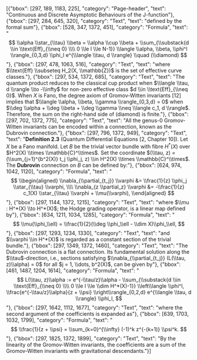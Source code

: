 [{"bbox": [297, 189, 1183, 225], "category": "Page-header", "text": "Continuous and Discrete Asymptotic Behaviours of the J-function"}, {"bbox": [297, 284, 645, 320], "category": "Text", "text": "defined by the formal sum"}, {"bbox": [528, 347, 1372, 451], "category": "Formula", "text": "$$ \\alpha \\star_{\\tau} \\beta = \\alpha \\cup \\beta + \\sum_{\\substack{d \\in \\text{Eff}_{\\neq 0} \\\\ 0 \\le l \\le N-1}} \\langle \\alpha, \\beta, \\phi^l \\rangle_{0,3,d} \\phi_l e^{\\langle \\tau, d \\rangle} \\quad (\\diamond) $$"}, {"bbox": [297, 478, 1063, 516], "category": "Text", "text": "where $\\text{Eff} \\subseteq H_2(X, \\mathbb{Z})$ is the set of effective curve classes."}, {"bbox": [297, 534, 1372, 685], "category": "Text", "text": "The quantum product reduces to the classical cup product when $\\langle \\tau, d \\rangle \\to -\\infty$ for non-zero effective class $d \\in \\text{Eff}_{\\neq 0}$. When $X$ is Fano, the degree axiom of Gromov-Witten invariants [12] implies that $\\langle \\alpha, \\beta, \\gamma \\rangle_{0,3,d} = 0$ when $\\deg \\alpha + \\deg \\beta + \\deg \\gamma \\neq \\langle c_1, d \\rangle$. Therefore, the sum on the right-hand side of (diamond) is finite."}, {"bbox": [297, 702, 1372, 775], "category": "Text", "text": "All the genus-0 Gromov-Witten invariants can be encoded within a connection, known as the Dubrovin connection."}, {"bbox": [297, 796, 1372, 949], "category": "Text", "text": "**Definition 2.3** (Quantum Differential Equations [2, Chapter 10]). Let $X$ be a Fano manifold. Let $B$ be the trivial vector bundle with fibre $H^*(X)$ over $H^2(X) \\times \\mathbb{C}^\\times$. Set the coordinate $(\\tau, z) = (\\sum_{j=1}^{b^2(X)} t_j \\phi_j, z) \\in H^2(X) \\times \\mathbb{C}^\\times$. The **Dubrovin** connection on $B$ can be defined by:"}, {"bbox": [624, 974, 1042, 1120], "category": "Formula", "text": "$$ \\begin{aligned} \\nabla_{\\partial_{t_j}} \\varphi &= \\frac{1}{z} \\phi_j \\star_{\\tau} \\varphi, \\\\ \\nabla_{z \\partial_z} \\varphi &= -\\frac{1}{z} c_1(X) \\star_{\\tau} \\varphi + \\mu(\\varphi), \\end{aligned} $$"}, {"bbox": [297, 1144, 1372, 1215], "category": "Text", "text": "where $\\mu : H^*(X) \\to H^*(X)$; the Hodge grading operator, is a linear map defined by"}, {"bbox": [634, 1211, 1034, 1285], "category": "Formula", "text": "$$ \\mu(\\phi_\\ell) = \\frac{1}{2}(\\deg \\phi_\\ell - \\dim X)\\phi_\\ell, $$"}, {"bbox": [297, 1293, 1234, 1330], "category": "Text", "text": "and $\\varphi \\in H^*(X)$ is regarded as a constant section of the trivial bundle."}, {"bbox": [297, 1349, 1372, 1460], "category": "Text", "text": "The Dubrovin connection is a flat connection. Its fundamental solution along the $\\tau$-direction, i.e., sections satisfying $\\nabla_{\\partial_{t_j}} (L(\\tau, z)\\alpha) = 0$ for all $j = 1, \\dots, b^2(X)$, can be given by"}, {"bbox": [461, 1487, 1204, 1614], "category": "Formula", "text": "$$ L(\\tau, z)\\alpha := e^{-\\tau/z}\\alpha - \\sum_{\\substack{d \\in \\text{Eff}_{\\neq 0} \\\\ 0 \\le l \\le \\dim H^*(X)-1}} \\left\\langle \\phi^l, \\frac{e^{-\\tau/z}\\alpha}{z + \\psi} \\right\\rangle_{0,2,d} e^{\\langle \\tau, d \\rangle} \\phi_l, $$"}, {"bbox": [297, 1642, 1112, 1677], "category": "Text", "text": "where the second argument of the coefficients is expanded as"}, {"bbox": [639, 1703, 1032, 1799], "category": "Formula", "text": "$$ \\frac{1}{z + \\psi} = \\sum_{k=0}^{\\infty} (-1)^k z^{-(k+1)} \\psi^k. $$"}, {"bbox": [297, 1825, 1372, 1899], "category": "Text", "text": "By the linearity of the Gromov-Witten invariants, the coefficients are a sum of the Gromov-Witten invariants with gravitational descendants."}]